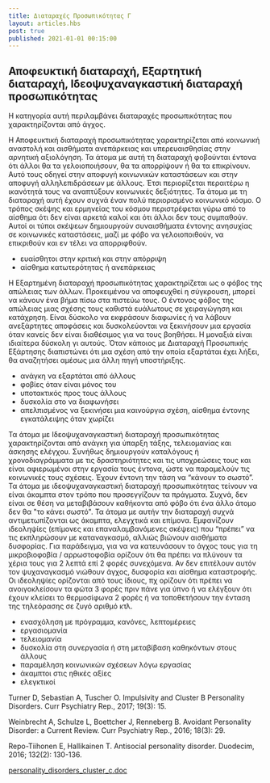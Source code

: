 ```yaml
---
title: Διαταραχές Προσωπικότητας Γ
layout: articles.hbs
post: true
published: 2021-01-01 00:15:00
---
```


## Αποφευκτική διαταραχή, Εξαρτητική διαταραχή, Ιδεοψυχαναγκαστική διαταραχή προσωπικότητας

Η κατηγορία αυτή περιλαμβάνει διαταραχές προσωπικότητας που χαρακτηρίζονται από άγχος.

Η Αποφευκτική διαταραχή προσωπικότητας χαρακτηρίζεται από κοινωνική αναστολή και αισθήματα ανεπάρκειας και υπερευαισθησίας στην αρνητική αξιολόγηση. Τα άτομα με αυτή τη διαταραχή φοβούνται έντονα ότι άλλοι θα τα γελοιοποιήσουν, θα τα απορρίψουν ή θα τα επικρίνουν. Αυτό τους οδηγεί στην αποφυγή κοινωνικών καταστάσεων και στην αποφυγή αλληλεπιδράσεων με άλλους. Έτσι περιορίζεται περαιτέρω η ικανότητά τους να αναπτύξουν κοινωνικές δεξιότητες. Τα άτομα με τη διαταραχή αυτή έχουν συχνά έναν πολύ περιορισμένο κοινωνικό κόσμο. Ο τρόπος σκέψης και ερμηνείας του κόσμου περιστρέφεται γύρω από το αίσθημα ότι δεν είναι αρκετά καλοί και ότι άλλοι δεν τους συμπαθούν. Αυτοί οι τύποι σκέψεων δημιουργούν συναισθήματα έντονης ανησυχίας σε κοινωνικές καταστάσεις, μαζί με φόβο να γελοιοποιθούν, να επικριθούν και εν τέλει να απορριφθούν.

* ευαίσθητοι στην κριτική και στην απόρριψη
* αίσθημα κατωτερότητας ή ανεπάρκειας

Η Εξαρτημένη διαταραχή προσωπικότητας χαρακτηρίζεται ως ο φόβος της απώλειας των άλλων. Προκειμένου να αποφευχθεί η σύγκρουση, μπορεί να κάνουν ένα βήμα πίσω στα πιστεύω τους. Ο έντονος φόβος της απώλειας μιας σχέσης τους καθιστά ευάλωτους σε χειραγώγηση και κατάχρηση. Είναι δύσκολο να εκφράσουν διαφωνίες ή να λάβουν ανεξάρτητες αποφάσεις και δυσκολεύονται να ξεκινήσουν μια εργασία όταν κανείς δεν είναι διαθέσιμος για να τους βοηθήσει. Η μοναξιά είναι ιδιαίτερα δύσκολη γι αυτούς. Όταν κάποιος με Διαταραχή Προσωπικής Εξάρτησης διαπιστώνει ότι μια σχέση από την οποία εξαρτάται έχει λήξει, θα αναζητήσει αμέσως μια άλλη πηγή υποστήριξης.

* ανάγκη να εξαρτάται από άλλους
* φοβίες όταν είναι μόνος του
* υποτακτικός προς τους άλλους
* δυσκολία στο να διαφωνήσει
* απελπισμένος να ξεκινήσει μια καινούργια σχέση, αίσθημα έντονης εγκατάλειψης όταν χωρίζει

Τα άτομα με Ιδεοψυχαναγκαστική διαταραχή προσωπικότητας χαρακτηρίζονται από ανάγκη για ύπαρξη τάξης, τελειομανίας και άσκησης ελέγχου. Συνήθως δημιουργούν καταλόγους ή χρονοδιαγράμματα με τις δραστηριότητες και τις υποχρεώσεις τους και είναι αφιερωμένοι στην εργασία τους έντονα, ώστε να παραμελούν τις κοινωνικές τους σχέσεις. Έχουν έντονη την τάση να “κάνουν το σωστό”. Τα άτομα με ιδεοψυχαναγκαστική διαταραχή προσωπικότητας τείνουν να είναι άκαμπτα στον τρόπο που προσεγγίζουν τα πράγματα. Συχνά, δεν είναι σε θέση να μεταβιβάσουν καθήκοντα από φόβο ότι ένα άλλο άτομο δεν θα "το κάνει σωστό". Τα άτομα με αυτήν την διαταραχή συχνά αντιμετωπίζονται ως άκαμπτα, ελεγχτικά και επίμονα. Εμφανίζουν ιδεοληψίες (επίμονες και επαναλαμβανόμενες σκέψεις) που “πρέπει” να τις εκπληρώσουν με καταναγκασμό, αλλιώς βιώνουν αισθήματα δυσφορίας. Για παράδειγμα, για να να κατευνάσουν το άγχος τους για τη μικροβιοφοβία / αρρωστοφοβία ορίζουν ότι θα πρέπει να πλύνουν τα χέρια τους για 2 λεπτά επί 2 φορές συνεχόμενα. Αν δεν επιτέλουν αυτόν τον ψυχαναγκασμό νιώθουν άγχος, δυσφορία και αίσθημα καταστροφής. Οι ιδεοληψίες ορίζονται από τους ίδιους, πχ ορίζουν ότι πρέπει να ανοιγοκλείσουν τα φώτα 3 φορές πριν πάνε για ύπνο ή να ελέγξουν ότι έχουν κλείσει το θερμοσίφωνα 2 φορές ή να τοποθετήσουν την ένταση της τηλεόρασης σε ζυγό αριθμό κτλ.

* ενασχόληση με πρόγραμμα, κανόνες, λεπτομέρειες
* εργασιομανία
* τελειομανία
* δυσκολία στη συνεργασία ή στη μεταβίβαση καθηκόντων στους άλλους
* παραμέληση κοινωνικών σχέσεων λόγω εργασίας
* άκαμπτοι στις ηθικές αξίες
* ελεγκτικοί

Turner D, Sebastian A, Tuscher O. Impulsivity and Cluster B Personality Disorders. Curr Psychiatry Rep., 2017; 19(3): 15\.

Weinbrecht A, Schulze L, Boettcher J, Renneberg B. Avoidant Personality Disorder: a Current Review. Curr Psychiatry Rep., 2016; 18(3): 29\.

Repo-Tiihonen E, Hallikainen T. Antisocial personality disorder. Duodecim, 2016; 132(2): 130-136.

[personality_disorders_cluster_c.doc](/docs/personality_disorders_cluster_c.doc)